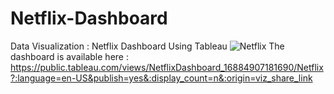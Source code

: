 # Netflix-Dashboard
Data Visualization : Netflix Dashboard Using Tableau
![Netflix](https://github.com/beliaazzhr/Netflix-Dashboard/assets/75405613/2b25d628-1a00-4624-a432-cd747d75dfe5)
The dashboard is available here : https://public.tableau.com/views/NetflixDashboard_16884907181690/Netflix?:language=en-US&publish=yes&:display_count=n&:origin=viz_share_link 
